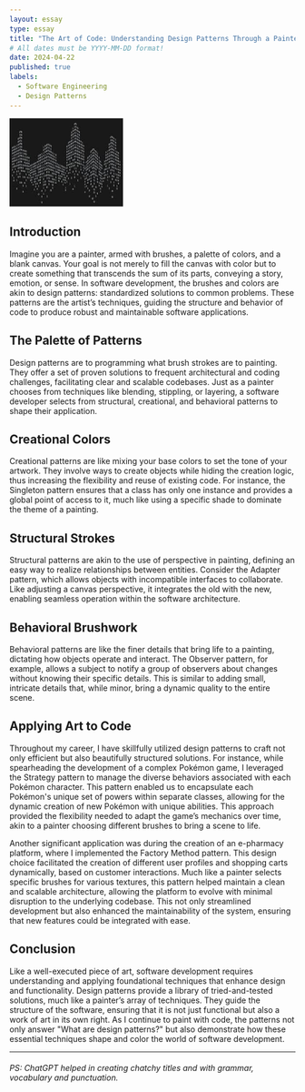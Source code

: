 ```yaml
---
layout: essay
type: essay
title: "The Art of Code: Understanding Design Patterns Through a Painter’s Eyes"
# All dates must be YYYY-MM-DD format!
date: 2024-04-22
published: true
labels:
  - Software Engineering
  - Design Patterns
---
```

<img width="200px" class="rounded float-start pe-4" src="../img/artofcoding.jpg">


## Introduction
Imagine you are a painter, armed with brushes, a palette of colors, and a blank canvas. Your goal is not merely to fill the canvas with color but to create something that transcends the sum of its parts, conveying a story, emotion, or sense. In software development, the brushes and colors are akin to design patterns: standardized solutions to common problems. These patterns are the artist’s techniques, guiding the structure and behavior of code to produce robust and maintainable software applications.

## The Palette of Patterns
Design patterns are to programming what brush strokes are to painting. They offer a set of proven solutions to frequent architectural and coding challenges, facilitating clear and scalable codebases. Just as a painter chooses from techniques like blending, stippling, or layering, a software developer selects from structural, creational, and behavioral patterns to shape their application.

## Creational Colors
Creational patterns are like mixing your base colors to set the tone of your artwork. They involve ways to create objects while hiding the creation logic, thus increasing the flexibility and reuse of existing code. For instance, the Singleton pattern ensures that a class has only one instance and provides a global point of access to it, much like using a specific shade to dominate the theme of a painting.

## Structural Strokes
Structural patterns are akin to the use of perspective in painting, defining an easy way to realize relationships between entities. Consider the Adapter pattern, which allows objects with incompatible interfaces to collaborate. Like adjusting a canvas perspective, it integrates the old with the new, enabling seamless operation within the software architecture.

## Behavioral Brushwork
Behavioral patterns are like the finer details that bring life to a painting, dictating how objects operate and interact. The Observer pattern, for example, allows a subject to notify a group of observers about changes without knowing their specific details. This is similar to adding small, intricate details that, while minor, bring a dynamic quality to the entire scene.

## Applying Art to Code
Throughout my career, I have skillfully utilized design patterns to craft not only efficient but also beautifully structured solutions. For instance, while spearheading the development of a complex Pokémon game, I leveraged the Strategy pattern to manage the diverse behaviors associated with each Pokémon character. This pattern enabled us to encapsulate each Pokémon's unique set of powers within separate classes, allowing for the dynamic creation of new Pokémon with unique abilities. This approach provided the flexibility needed to adapt the game’s mechanics over time, akin to a painter choosing different brushes to bring a scene to life.

Another significant application was during the creation of an e-pharmacy platform, where I implemented the Factory Method pattern. This design choice facilitated the creation of different user profiles and shopping carts dynamically, based on customer interactions. Much like a painter selects specific brushes for various textures, this pattern helped maintain a clean and scalable architecture, allowing the platform to evolve with minimal disruption to the underlying codebase. This not only streamlined development but also enhanced the maintainability of the system, ensuring that new features could be integrated with ease.

## Conclusion
Like a well-executed piece of art, software development requires understanding and applying foundational techniques that enhance design and functionality. Design patterns provide a library of tried-and-tested solutions, much like a painter’s array of techniques. They guide the structure of the software, ensuring that it is not just functional but also a work of art in its own right. As I continue to paint with code, the patterns not only answer "What are design patterns?" but also demonstrate how these essential techniques shape and color the world of software development.

<hr>

###### PS: ChatGPT helped in creating chatchy titles and with grammar, vocabulary and punctuation.
